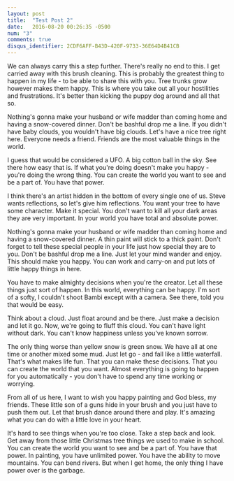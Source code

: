 ```yaml
---
layout: post
title:  "Test Post 2"
date:   2016-08-20 00:26:35 -0500
num: "3"
comments: true
disqus_identifier: 2CDF6AFF-B43D-420F-9733-36E64D4B41CB
---
```

We can always carry this a step further. There's really no end to this. I get carried away with this brush cleaning. This is probably the greatest thing to happen in my life - to be able to share this with you. Tree trunks grow however makes them happy. This is where you take out all your hostilities and frustrations. It's better than kicking the puppy dog around and all that so.

Nothing's gonna make your husband or wife madder than coming home and having a snow-covered dinner. Don't be bashful drop me a line. If you didn't have baby clouds, you wouldn't have big clouds. Let's have a nice tree right here. Everyone needs a friend. Friends are the most valuable things in the world.

I guess that would be considered a UFO. A big cotton ball in the sky. See there how easy that is. If what you're doing doesn't make you happy - you're doing the wrong thing. You can create the world you want to see and be a part of. You have that power.

I think there's an artist hidden in the bottom of every single one of us. Steve wants reflections, so let's give him reflections. You want your tree to have some character. Make it special. You don't want to kill all your dark areas they are very important. In your world you have total and absolute power.

Nothing's gonna make your husband or wife madder than coming home and having a snow-covered dinner. A thin paint will stick to a thick paint. Don't forget to tell these special people in your life just how special they are to you. Don't be bashful drop me a line. Just let your mind wander and enjoy. This should make you happy. You can work and carry-on and put lots of little happy things in here.

You have to make almighty decisions when you're the creator. Let all these things just sort of happen. In this world, everything can be happy. I'm sort of a softy, I couldn't shoot Bambi except with a camera. See there, told you that would be easy.

Think about a cloud. Just float around and be there. Just make a decision and let it go. Now, we're going to fluff this cloud. You can't have light without dark. You can't know happiness unless you've known sorrow.

The only thing worse than yellow snow is green snow. We have all at one time or another mixed some mud. Just let go - and fall like a little waterfall. That's what makes life fun. That you can make these decisions. That you can create the world that you want. Almost everything is going to happen for you automatically - you don't have to spend any time working or worrying.

From all of us here, I want to wish you happy painting and God bless, my friends. These little son of a guns hide in your brush and you just have to push them out. Let that brush dance around there and play. It's amazing what you can do with a little love in your heart.


It's hard to see things when you're too close. Take a step back and look. Get away from those little Christmas tree things we used to make in school. You can create the world you want to see and be a part of. You have that power. In painting, you have unlimited power. You have the ability to move mountains. You can bend rivers. But when I get home, the only thing I have power over is the garbage.
